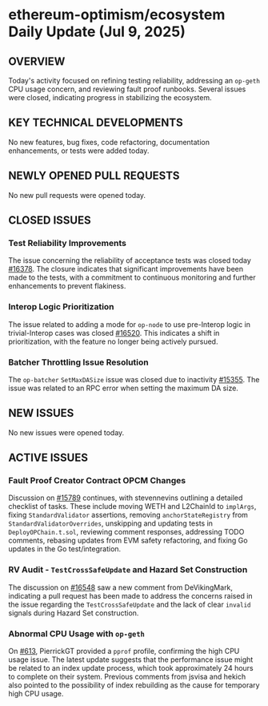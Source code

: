 # ethereum-optimism/ecosystem Daily Update (Jul 9, 2025)
## OVERVIEW 
Today's activity focused on refining testing reliability, addressing an `op-geth` CPU usage concern, and reviewing fault proof runbooks. Several issues were closed, indicating progress in stabilizing the ecosystem.

## KEY TECHNICAL DEVELOPMENTS

No new features, bug fixes, code refactoring, documentation enhancements, or tests were added today.

## NEWLY OPENED PULL REQUESTS
No new pull requests were opened today.

## CLOSED ISSUES

### Test Reliability Improvements
The issue concerning the reliability of acceptance tests was closed today [#16378](https://github.com/ethereum-optimism/ecosystem/issues/16378). The closure indicates that significant improvements have been made to the tests, with a commitment to continuous monitoring and further enhancements to prevent flakiness.

### Interop Logic Prioritization
The issue related to adding a mode for `op-node` to use pre-Interop logic in trivial-Interop cases was closed [#16520](https://github.com/ethereum-optimism/ecosystem/issues/16520). This indicates a shift in prioritization, with the feature no longer being actively pursued.

### Batcher Throttling Issue Resolution
The `op-batcher` `SetMaxDASize` issue was closed due to inactivity [#15355](https://github.com/ethereum-optimism/ecosystem/issues/15355). The issue was related to an RPC error when setting the maximum DA size.

## NEW ISSUES
No new issues were opened today.

## ACTIVE ISSUES

### Fault Proof Creator Contract OPCM Changes
Discussion on [#15789](https://github.com/ethereum-optimism/ecosystem/issues/15789) continues, with stevennevins outlining a detailed checklist of tasks. These include moving WETH and L2ChainId to `implArgs`, fixing `StandardValidator` assertions, removing `anchorStateRegistry` from `StandardValidatorOverrides`, unskipping and updating tests in `DeployOPChain.t.sol`, reviewing comment responses, addressing TODO comments, rebasing updates from EVM safety refactoring, and fixing Go updates in the Go test/integration.

### RV Audit - `TestCrossSafeUpdate` and Hazard Set Construction
The discussion on [#16548](https://github.com/ethereum-optimism/ecosystem/issues/16548) saw a new comment from DeVikingMark, indicating a pull request has been made to address the concerns raised in the issue regarding the `TestCrossSafeUpdate` and the lack of clear `invalid` signals during Hazard Set construction.

### Abnormal CPU Usage with `op-geth`
On [#613](https://github.com/ethereum-optimism/ecosystem/issues/613), PierrickGT provided a `pprof` profile, confirming the high CPU usage issue. The latest update suggests that the performance issue might be related to an index update process, which took approximately 24 hours to complete on their system. Previous comments from jsvisa and hekich also pointed to the possibility of index rebuilding as the cause for temporary high CPU usage.